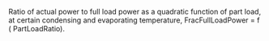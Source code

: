 ﻿Ratio of actual power to full load power as a quadratic function of part load, at certain condensing and evaporating temperature, FracFullLoadPower = f ( PartLoadRatio).

